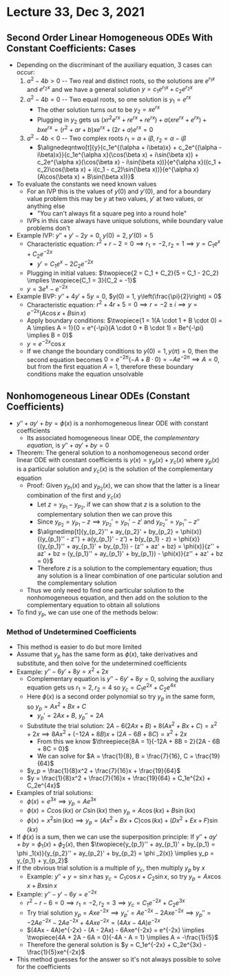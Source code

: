 # Lecture 33, Dec 3, 2021

## Second Order Linear Homogeneous ODEs With Constant Coefficients: Cases

* Depending on the discriminant of the auxiliary equation, 3 cases can occur:
	1. $a^2 - 4b > 0$ -- Two real and distinct roots, so the solutions are $e^{r_1x}$ and $e^{r_2x}$ and we have a general solution $y = c_1e^{r_1x} + c_2e^{r_2x}$
	2. $a^2 - 4b = 0$ -- Two equal roots, so one solution is $y_1 = e^{rx}$
		* The other solution turns out to be $y_2 = xe^{rx}$
		* Plugging in $y_2$ gets us $(xr^2e^{rx} + re^{rx} + re^{rx}) + a(xre^{rx} + e^{rx}) + bxe^{rx} = (r^2 + ar + b)xe^{rx} + (2r + a)e^{rx} = 0$
	3. $a^2 - 4b < 0$ -- Two complex roots $r_1 = \alpha + i\beta$, $r_2 = \alpha - i\beta$
		* $\alignedeqntwo[t]{y}{c_1e^{(\alpha + i\beta)x} + c_2e^{(\alpha - i\beta)x}}{c_1e^{\alpha x}(\cos(\beta x) + i\sin(\beta x)) + c_2e^{\alpha x}(\cos(\beta x) - i\sin(\beta x))}{e^{\alpha x}((c_1 + c_2)\cos(\beta x) + i(c_1 - c_2)\sin(\beta x))}{e^{\alpha x}(A\cos(\beta x) + B\sin(\beta x))}$
* To evaluate the constants we need known values
	* For an IVP this is the values of $y(0)$ and $y'(0)$, and for a boundary value problem this may be $y$ at two values, $y'$ at two values, or anything else
		* "You can't always fit a square peg into a round hole"
	* IVPs in this case always have unique solutions, while boundary value problems don't
* Example IVP: $y'' + y' - 2y = 0$, $y(0) = 2, y'(0) = 5$
	* Characteristic equation: $r^2 + r - 2 = 0 \implies r_1 = -2, r_2 = 1 \implies y = C_1e^x + C_2e^{-2x}$
		* $y' = C_1e^x - 2C_2e^{-2x}$
	* Plugging in initial values: $\twopiece{2 = C_1 + C_2}{5 = C_1 - 2C_2} \implies \twopiece{C_1 = 3}{C_2 = -1}$
	* $y = 3e^x - e^{-2x}$
* Example BVP: $y'' + 4y' + 5y = 0$, $y(0) = 1, y\left(\frac{\pi}{2}\right) = 0$
	* Characteristic equation: $r^2 + 4r + 5 = 0 \implies r = -2 \pm i \implies y = e^{-2x}\left(A\cos x + B\sin x\right)$
	* Apply boundary conditions: $\twopiece{1 = 1(A \cdot 1 + B \cdot 0) = A \implies A = 1}{0 = e^{-\pi}(A \cdot 0 + B \cdot 1) = Be^{-\pi} \implies B = 0}$
	* $y = e^{-2x}\cos x$
	* If we change the boundary conditions to $y(0) = 1, y(\pi) = 0$, then the second equation becomes $0 = e^{-2\pi}(-A + B \cdot 0) = -Ae^{-2\pi} \implies A = 0$, but from the first equation $A = 1$, therefore these boundary conditions make the equation unsolvable

## Nonhomogeneous Linear ODEs (Constant Coefficients)

* $y'' + ay' + by = \phi(x)$ is a nonhomogeneous linear ODE with constant coefficients
	* Its associated homogeneous linear ODE, the *complementary equation*, is $y'' + ay' + by = 0$
* Theorem: The general solution to a nonhomogeneous second order linear ODE with constant coefficients is $y(x) = y_p(x) + y_c(x)$ where $y_p(x)$ is a particular solution and $y_c(x)$ is the solution of the complementary equation
	* Proof: Given $y_{p_1}(x)$ and $y_{p_2}(x)$, we can show that the latter is a linear combination of the first and $y_c(x)$
		* Let $z = y_{p_1} - y_{p_2}$, if we can show that $z$ is a solution to the complementary solution then we can prove this
		* Since $y_{p_2} = y_{p_1} - z \implies y_{p_2}' = y_{p_1}' - z'$ and $y_{p_2}'' = y_{p_1}'' - z''$
		* $\alignedimp[t]{y_{p_2}'' + ay_{p_2}' + by_{p_2} = \phi(x)}{(y_{p_1}'' - z'') + a(y_{p_1}' - z') + b(y_{p_1} - z) = \phi(x)}{(y_{p_1}'' + ay_{p_1}' + by_{p_1}) - (z'' + az' + bz) = \phi(x)}{z'' + az' + bz = (y_{p_1}'' + ay_{p_1}' + by_{p_1}) - \phi(x)}{z'' + az' + bz = 0}$
		* Therefore $z$ is a solution to the complementary equation; thus any solution is a linear combination of one particular solution and the complementary solution
	* Thus we only need to find one particular solution to the nonhomogeneous equation, and then add on the solution to the complementary equation to obtain all solutions
* To find $y_p$, we can use one of the methods below:

### Method of Undetermined Coefficients

* This method is easier to do but more limited
* Assume that $y_p$ has the same form as $\phi(x)$, take derivatives and substitute, and then solve for the undetermined coefficients
* Example: $y'' - 6y' + 8y = x^2 + 2x$
	* Complementary equation is $y'' - 6y' + 8y = 0$, solving the auxiliary equation gets us $r_1 = 2, r_2 = 4$ so $y_c = C_1e^{2x} + C_2e^{4x}$
	* Here $\phi(x)$ is a second order polynomial so try $y_p$ in the same form, so $y_p = Ax^2 + Bx + C$
		* $y_p' = 2Ax + B$, $y_p'' = 2A$
	* Substitute the trial solution: $2A - 6(2Ax + B) + 8(Ax^2 + Bx + C) = x^2 + 2x \implies 8Ax^2 + (-12A + 8B)x + (2A - 6B + 8C) = x^2 + 2x$
		* From this we know $\threepiece{8A = 1}{-12A + 8B = 2}{2A - 6B + 8C = 0}$
		* We can solve for $A = \frac{1}{8}, B = \frac{7}{16}, C = \frac{19}{64}$
	* $y_p = \frac{1}{8}x^2 + \frac{7}{16}x + \frac{19}{64}$
	* $y = \frac{1}{8}x^2 + \frac{7}{16}x + \frac{19}{64} + C_1e^{2x} + C_2e^{4x}$
* Examples of trial solutions:
	* $\phi(x) = e^{3x} \implies y_p = Ae^{3x}$
	* $\phi(x) = C\cos(kx)$ *or* $C\sin(kx)$ then $y_p = A\cos(kx) + B\sin(kx)$
	* $\phi(x) = x^2\sin(kx) \implies y_p = (Ax^2 + Bx + C)\cos(kx) + (Dx^2 + Ex + F)\sin(kx)$
* If $\phi(x)$ is a sum, then we can use the superposition principle: If $y'' + ay' + by = \phi _1(x) + \phi _2(x)$, then $\twopiece{y_{p_1}'' + ay_{p_1}' + by_{p_1} = \phi _1(x)}{y_{p_2}'' + ay_{p_2}' + by_{p_2} = \phi _2(x)} \implies y_p = y_{p_1} + y_{p_2}$
* If the obvious trial solution is a multiple of $y_c$, then multiply $y_p$ by $x$
	* Example: $y'' + y = \sin x$ has $y_c = C_1\cos x + C_2\sin x$, so try $y_p = Ax\cos x + Bx\sin x$
* Example: $y'' - y' - 6y = e^{-2x}$
	* $r^2 - r - 6 = 0 \implies r_1 = -2, r_2 = 3 \implies y_c = C_1e^{-2x} + C_2e^{3x}$
	* Try trial solution $y_p = Axe^{-2x} \implies y_p' = Ae^{-2x} - 2Axe^{-2x} \implies y_p'' = -2Ae^{-2x} - 2Ae^{-2x} + 4Axe^{-2x} = (4Ax - 4A)e^{-2x}$
	* $(4Ax - 4A)e^{-2x} - (A - 2Ax) - 6Axe^{-2x} = e^{-2x} \implies \twopiece{4A + 2A - 6A = 0}{-4A - A = 1} \implies A = -\frac{1}{5}$
	* Therefore the general solution is $y = C_1e^{-2x} + C_2e^{3x} - \frac{1}{5}xe^{-2x}$
* This method guesses for the answer so it's not always possible to solve for the coefficients

